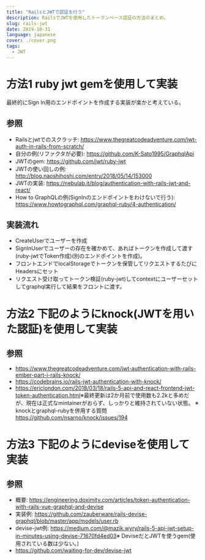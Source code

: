 ```yaml
---
title: "RailsとJWTで認証を行う"
description: RailsでJWTを使用したトークンベース認証の方法のまとめ。
slug: rails-jwt
date: 2019-10-31
language: japanese
cover: ./cover.png
tags: 
  - JWT
---
```

# 方法1 ruby jwt gemを使用して実装

最終的にSign In用のエンドポイントを作成する実装が楽かと考えている。

## 参照
- Railsとjwtでのスクラッチ: https://www.thegreatcodeadventure.com/jwt-auth-in-rails-from-scratch/
- 自分の例(リファクタが必要): https://github.com/K-Sato1995/GraphqlApi
- JWTのgem: https://github.com/jwt/ruby-jwt
- JWTの使い回しの例: http://blog.naoshihoshi.com/entry/2018/05/14/153000
- JWTの実装: https://nebulab.it/blog/authentication-with-rails-jwt-and-react/
- How to GraphQLの例(SignInのエンドポイントをわけないで行う): https://www.howtographql.com/graphql-ruby/4-authentication/
​
## 実装流れ
- CreateUserでユーザーを作成
- SignInUserでユーザーの存在を確かめて、あればトークンを作成して渡す(ruby-jwtでToken作成)(別のエンドポイントを作成)。
- フロントエンドでlocalStorageでトークンを保管してリクエストするたびにHeadersにセット
- リクエスト受け取ってトークン検証(ruby-jwt)してcontextにユーザーセットしてgraphql実行して結果をフロントに渡す。
​
# 方法2 下記のようにknock(JWTを用いた認証)を使用して実装

## 参照
- https://www.thegreatcodeadventure.com/jwt-authentication-with-rails-ember-part-i-rails-knock/
- https://codebrains.io/rails-jwt-authentication-with-knock/
- https://ericlondon.com/2018/03/18/rails-5-api-and-react-frontend-jwt-token-authentication.html
​
※最終更新は2か月前で使用数も2.2kと多めだが、現在は正式なmintainerがおらず、しっかりと維持されていない状態。
※ knockとgraphql-rubyを併用する質問
https://github.com/nsarno/knock/issues/194
​
# 方法3 下記のようにdeviseを使用して実装

## 参照 
- 概要: https://engineering.doximity.com/articles/token-authentication-with-rails-vue-graphql-and-devise
- 実装例: https://github.com/zauberware/rails-devise-graphql/blob/master/app/models/user.rb
- devise-jwt例: https://medium.com/@mazik.wyry/rails-5-api-jwt-setup-in-minutes-using-devise-71670fd4ed03
​
※ DeviseだとJWTを使うgem(使用されている数は少ない。)
- https://github.com/waiting-for-dev/devise-jwt
